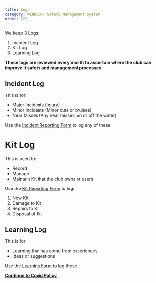 ```yaml
---
title: Logs
category: WINDSURF Safety Management System
order: 222
---
```

We keep 3 Logs:
1. Incident Log
2. Kit Log
3. Learning Log

**These logs are reviewed every month to ascertain where the club can improve it safety and management processes**

## Incident Log
This is for:
- Major Incidents (Injury)
- Minor Incidents (Minor cuts or bruises)
- Near Misses (Any near misses, on or off the water)

Use the [Incident Reporting Form](https://forms.gle/xBZp5gB5kuuhig4YA) to log any of these

# Kit Log
This is used to:
- Record
- Manage
- Maintain
Kit that the club owns or users

Use the [Kit Reporting Form](https://forms.gle/ViqAmfApf2xAuQPb9) to log:
1. New Kit
2. Damage to Kit
3. Repairs to Kit
4. Disposal of Kit

## Learning Log
This is for:
- Learning that has come from experiences
- Ideas or suggestions

Use the [Learning Form](https://forms.gle/XBFcrvbguvrJfS7a7) to log these

**[Continue to Covid Policy](/clyde/Content/228-WINDSURF_SMS_COVID/)**
